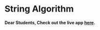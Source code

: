 # String Algorithm

#### Dear Students, Check out the live app [here](https://kdeepika-brs.github.io/String/).


